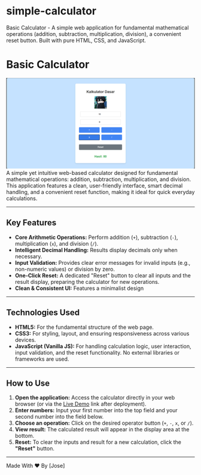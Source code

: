 # simple-calculator
Basic Calculator - A simple web application for fundamental mathematical operations (addition, subtraction, multiplication, division), a convenient reset button. Built with pure HTML, CSS, and JavaScript.

# Basic Calculator
![Screenshot of the Basic Calculator web application](img/kalku.png) A simple yet intuitive web-based calculator designed for fundamental mathematical operations: addition, subtraction, multiplication, and division. This application features a clean, user-friendly interface, smart decimal handling, and a convenient reset function, making it ideal for quick everyday calculations.

---

## Key Features

* **Core Arithmetic Operations:** Perform addition (`+`), subtraction (`-`), multiplication (`x`), and division (`/`).
* **Intelligent Decimal Handling:** Results display decimals only when necessary.
* **Input Validation:** Provides clear error messages for invalid inputs (e.g., non-numeric values) or division by zero.
* **One-Click Reset:** A dedicated "Reset" button to clear all inputs and the result display, preparing the calculator for new operations.
* **Clean & Consistent UI:** Features a minimalist design

---

## Technologies Used

* **HTML5:** For the fundamental structure of the web page.
* **CSS3:** For styling, layout, and ensuring responsiveness across various devices.
* **JavaScript (Vanilla JS):** For handling calculation logic, user interaction, input validation, and the reset functionality. No external libraries or frameworks are used.

---

## How to Use

1.  **Open the application:** Access the calculator directly in your web browser (or via the [Live Demo](https://rytheum.github.io/simple-calculator/) link after deployment).
2.  **Enter numbers:** Input your first number into the top field and your second number into the field below.
3.  **Choose an operation:** Click on the desired operator button (`+`, `-`, `x`, or `/`).
4.  **View result:** The calculated result will appear in the display area at the bottom.
5.  **Reset:** To clear the inputs and result for a new calculation, click the **"Reset"** button.

---
Made With ❤️ By [Jose]
